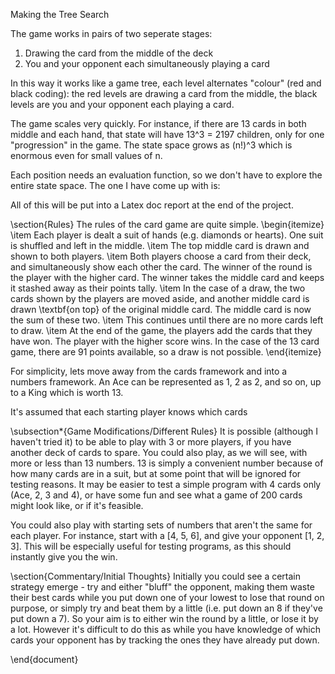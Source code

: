 Making the Tree Search

The game works in pairs of two seperate stages:
1. Drawing the card from the middle of the deck
2. You and your opponent each simultaneously playing a card

In this way it works like a game tree, each level alternates "colour" (red and black coding): the red levels are drawing a card from the middle, the black levels are you and your opponent each playing a card.

The game scales very quickly. For instance, if there are 13 cards in both middle and each hand, that state will have 13^3 = 2197 children, only for one "progression" in the game. The state space grows as (n!)^3 which is enormous even for small values of n.

Each position needs an evaluation function, so we don't have to explore the entire state space. The one I have come up with is:



All of this will be put into a Latex doc report at the end of the project.

\section{Rules}
The rules of the card game are quite simple.
\begin{itemize}
\item Each player is dealt a suit of hands (e.g. diamonds or hearts). One suit is shuffled and left in the middle.
\item The top middle card is drawn and shown to both players. 
\item Both players choose a card from their deck, and simultaneously show each other the card. The winner of the round is the player with the higher card. The winner takes the middle card and keeps it stashed away as their points tally.
\item In the case of a draw, the two cards shown by the players are moved aside, and another middle card is drawn \textbf{on top} of the original middle card. The middle card is now the sum of these two.
\item This continues until there are no more cards left to draw. 
\item At the end of the game, the players add the cards that they have won. The player with the higher score wins. In the case of the 13 card game, there are 91 points available, so a draw is not possible.
\end{itemize}

For simplicity, lets move away from the cards framework and into a numbers framework. An Ace can be represented as 1, 2 as 2, and so on, up to a King which is worth 13.

It's assumed that each starting player knows which cards

\subsection*{Game Modifications/Different Rules}
It is possible (although I haven't tried it) to be able to play with 3 or more players, if you have another deck of cards to spare. You could also play, as we will see, with more or less than 13 numbers. 13 is simply a convenient number because of how many cards are in a suit, but at some point that will be ignored for testing reasons. It may be easier to test a simple program with 4 cards only (Ace, 2, 3 and 4), or have some fun and see what a game of 200 cards might look like, or if it's feasible.

You could also play with starting sets of numbers that aren't the same for each player. For instance, start with a [4, 5, 6], and give your opponent [1, 2, 3]. This will be especially useful for testing programs, as this should instantly give you the win.

\section{Commentary/Initial Thoughts}
Initially you could see a certain strategy emerge - try and either "bluff" the opponent, making them waste their best cards while you put down one of your lowest to lose that round on purpose, or simply try and beat them by a little (i.e. put down an 8 if they've put down a 7). So your aim is to either win the round by a little, or lose it by a lot. However it's difficult to do this as while you have knowledge of which cards your opponent has by tracking the ones they have already put down.

\end{document}